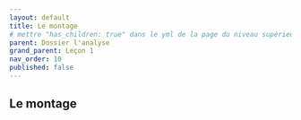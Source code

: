 ```yaml
---
layout: default
title: Le montage
# mettre "has_children: true" dans le yml de la page du niveau supérieur
parent: Dossier l'analyse
grand_parent: Leçon 1
nav_order: 10
published: false
---
```

## Le montage